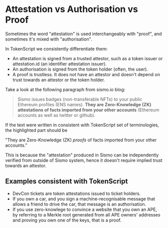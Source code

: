 # Attestation vs Authorisation vs Proof

Sometimes the word "attestation" is used interchangeably with "proof", and sometimes it's mixed with "authorisation".

In TokenScript we consistently differentiate them:

- An attestation is signed from a trusted attestor, such as a token issuer or attestation.id (an identifier attestation issuer).
- An authorisation is signed from the token holder (often, the user).
- A proof is trustless. It does not have an attestor and doesn't depend on trust towards an attestor or the token holder.

Take a look at the following paragraph from sismo.io blog:

> Sismo issues badges (non-transferable NFTs) to your public Ethereum profiles (ENS names). **They are Zero-Knowledge (ZK) attestations of facts imported from your other accounts** (Ethereum accounts as well as twitter or github).

If the text were written in consistent with TokenScript set of terminologies, the highlighted part should be

"They are Zero-Knowledge (ZK) *proofs* of facts imported from your other accounts."

This is because the "attestation" produced in Sismo can be independently verified from outside of Sismo system, hence it doesn't require implied trust towards an attestor.

## Examples consistent with TokenScript

- DevCon tickets are token attestations issued to ticket holders.
- If you own a car, and you sign a machine-recognisable message that allows a friend to drive the car, that message is an authorisation.
- If you use zero-knowlege to convince a website that you own an APE, by referring to a Merkle root generated from all APE owners' addresses and proving you own one of the keys, that is a proof.